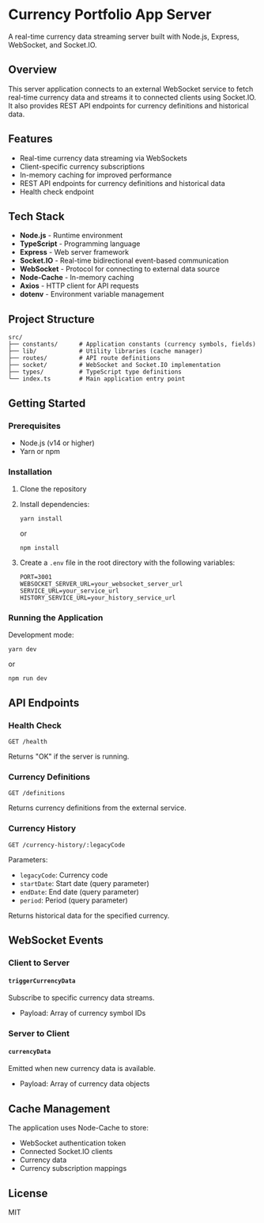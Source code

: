 # Currency Portfolio App Server

A real-time currency data streaming server built with Node.js, Express, WebSocket, and Socket.IO.

## Overview

This server application connects to an external WebSocket service to fetch real-time currency data and streams it to connected clients using Socket.IO. It also provides REST API endpoints for currency definitions and historical data.

## Features

- Real-time currency data streaming via WebSockets
- Client-specific currency subscriptions
- In-memory caching for improved performance
- REST API endpoints for currency definitions and historical data
- Health check endpoint

## Tech Stack

- **Node.js** - Runtime environment
- **TypeScript** - Programming language
- **Express** - Web server framework
- **Socket.IO** - Real-time bidirectional event-based communication
- **WebSocket** - Protocol for connecting to external data source
- **Node-Cache** - In-memory caching
- **Axios** - HTTP client for API requests
- **dotenv** - Environment variable management

## Project Structure

```
src/
├── constants/      # Application constants (currency symbols, fields)
├── lib/            # Utility libraries (cache manager)
├── routes/         # API route definitions
├── socket/         # WebSocket and Socket.IO implementation
├── types/          # TypeScript type definitions
└── index.ts        # Main application entry point
```

## Getting Started

### Prerequisites

- Node.js (v14 or higher)
- Yarn or npm

### Installation

1. Clone the repository
2. Install dependencies:
   ```
   yarn install
   ```
   or
   ```
   npm install
   ```

3. Create a `.env` file in the root directory with the following variables:
   ```
   PORT=3001
   WEBSOCKET_SERVER_URL=your_websocket_server_url
   SERVICE_URL=your_service_url
   HISTORY_SERVICE_URL=your_history_service_url
   ```

### Running the Application

Development mode:
```
yarn dev
```
or
```
npm run dev
```

## API Endpoints

### Health Check
```
GET /health
```
Returns "OK" if the server is running.

### Currency Definitions
```
GET /definitions
```
Returns currency definitions from the external service.

### Currency History
```
GET /currency-history/:legacyCode
```
Parameters:
- `legacyCode`: Currency code
- `startDate`: Start date (query parameter)
- `endDate`: End date (query parameter)
- `period`: Period (query parameter)

Returns historical data for the specified currency.

## WebSocket Events

### Client to Server

#### `triggerCurrencyData`
Subscribe to specific currency data streams.
- Payload: Array of currency symbol IDs

### Server to Client

#### `currencyData`
Emitted when new currency data is available.
- Payload: Array of currency data objects

## Cache Management

The application uses Node-Cache to store:
- WebSocket authentication token
- Connected Socket.IO clients
- Currency data
- Currency subscription mappings

## License

MIT 